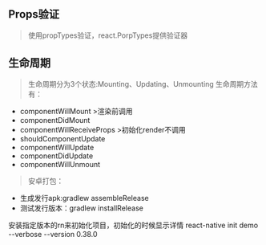 ## Props验证
> 使用propTypes验证，react.PorpTypes提供验证器
## 生命周期
> 生命周期分为3个状态:Mounting、Updating、Unmounting
> 生命周期方法有：
* componentWillMount >渲染前调用
* componentDidMount
* componentWillReceiveProps >初始化render不调用
* shouldComponentUpdate
* componentWillUpdate
* componentDidUpdate
* componentWillUnmount

> 安卓打包：
* 生成发行apk:gradlew assembleRelease
* 测试发行版本：gradlew installRelease

安装指定版本的rn来初始化项目，初始化的时候显示详情
react-native init demo --verbose --version 0.38.0


